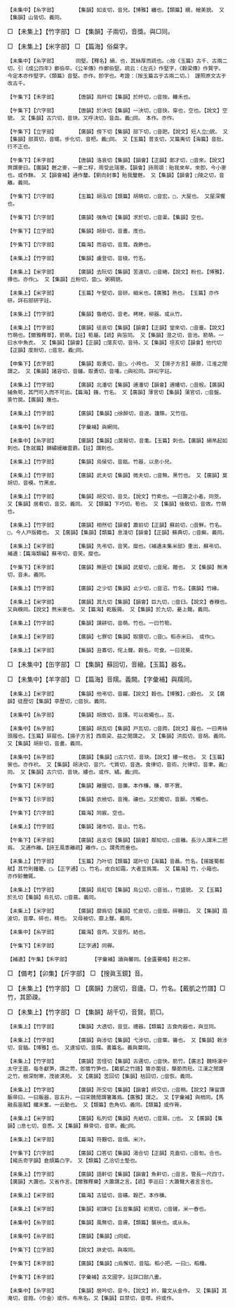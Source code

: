 <!-- { "loadSidebar": true } -->
	【未集中】【糸字部】		【集韻】如支切，音兒。【博雅】纏也。【類篇】繻，繒美貌。　又【集韻】山皆切。義同。

□	【未集上】【竹字部】	□	【集韻】子兩切，音獎。與□同。

□	【未集上】【米字部】	□	【篇海】俗粲字。

	【未集中】【糸字部】		同堅。【釋名】絹，也，其絲厚而疏也。○按《玉篇》古千、古兩二切。引《成公四年》鄭伯卒。《公羊傳》作鄭伯堅。疏云：《左氏》作堅字，《穀梁傳》作賢字。今定本亦作堅字。《類篇》音堅。亦作。卽字也。考證：〔按玉篇古于古兩二切。〕　謹照原文古于改古千。 

	【午集下】【禾字部】		【唐韻】烏旰切【集韻】於旰切，□音按。轢禾也。

	【午集下】【穴字部】		【唐韻】於決切【集韻】一決切，□音抉。穿也，空也。【說文】空貌。　又【集韻】古穴切，音玦。又呼決切，音血。義□同。　本作。亦作。

	【午集下】【立字部】		【廣韻】傍下切【集韻】部下切，□音跁。【說文】短人立□貌。　又【集韻】部買切，音矲。步化切，音杷。義□同。　又【玉篇】普支切，又篇夷切【海篇】音批。行不正也。

	【午集下】【禾字部】		【唐韻】洛哀切【集韻】【韻會】【正韻】郞才切，□音來。【說文】齊謂麥曰。【廣韻】麰之麥，一麥二稃，周受此瑞麥。【韻會】詩周頌：貽我來牟。來卽，今小麥也。或作麳。　又【韻會補】通作釐。【劉向封事】貽我釐麰。　又【集韻】【韻會】□陵之切，音離。義同。

	【午集下】【穴字部】		【玉篇】胡泓切【類篇】胡萌切，□音宏。□，大屋也。　又屋深饗也。

	【午集下】【穴字部】		【廣韻】强魚切【集韻】求於切，□音渠。【集韻】空也。

	【午集下】【立字部】		【集韻】胡卦切，音畫。庋也。

	【午集下】【穴字部】		【篇海】而容切，音茸。毳飾也。

	【未集上】【竹字部】		【集韻】盧登切，音稜。竹名。

	【未集上】【米字部】		【廣韻】去阮切【集韻】苦遠切，□音綣。【說文】粉也。【博雅】，摶也。亦作□。　又【集韻】丘粉切，音□。粥稠貌。

	【未集上】【米字部】		【玉篇】午堅切，音研。細米也。【廣雅】熟也。　【玉篇】亦作研。詳石部研字註。

	【未集上】【竹字部】		【集韻】魯皓切，音老。栲栳，柳器。或从竹。

	【未集上】【竹字部】		【廣韻】徒哀切【集韻】【韻會】【正韻】堂來切，□音臺。【說文】竹萌也。【爾雅釋草】，箭萌。【註】筍屬。【疏】與箈同。　又【集韻】澄之切，音池。箭萌。一曰水中魚衣。　又【集韻】【韻會】【正韻】□蕩亥切，音待。又【集韻】坦亥切【韻會】他代切【正韻】度耐切，□音怠。義□同。

	【申集下】【衣字部】		【集韻】取勇切，音□。小袴也。　又【揚子方言】蔽膝，江淮之閒謂之。　又【集韻】諸容切，音鍾。取勇切，音喠。□與衳同。詳衳字註。

	【未集上】【竹字部】		【廣韻】北潘切【集韻】逋潘切【韻會】逋幡切，□音般。【廣韻】捕魚笱，其門可入而不可出。【篇海】籛，竹名。　又【廣韻】薄官切【集韻】蒲官切，□音盤。筡竹笢。【廣韻】篾也。

	【未集上】【竹字部】		【廣韻】【集韻】□徐醉切，音遂。籧篨。又竹徑。

	【未集中】【糸字部】		【字彙補】與網同。

	【未集中】【糸字部】		【廣韻】【集韻】□莫報切，音耄。【玉篇】刺也。【廣韻】絹帛起如刺也。【急就篇】錦繡縵離雲爵。【註】謂刺也。

	【未集上】【竹字部】		【集韻】烏侯切，音甌。竹器，以息小兒。

	【未集上】【竹字部】		【廣韻】武夫切【集韻】微夫切，□音無。黑竹也。　又【廣韻】莫胡切，音模。竹黑皮。

	【未集上】【竹字部】		【集韻】胡交切，音爻。【說文】竹索也。一曰簫之小者。同筊。　又【集韻】居肴切，音交。義同。　又【類篇】下巧切。筍也。　又【集韻】後敎切，音效。竹萌也。

	【未集上】【竹字部】		【廣韻】相然切【韻會】蕭前切【正韻】蘇前切，□音鮮。竹名。□，今人戸版籍也。　又【廣韻】【集韻】【類篇】息淺切【韻會】【正韻】蘇典切，□音癬。義同。

	【未集上】【米字部】		【集韻】先弔切，音笑。糜也。《補遺未集米部》重出，蘇弔切。補遺：【篇海類編】蘇弔切，音笑。糜也。

	【午集下】【禾字部】		【廣韻】無匪切【集韻】武斐切，□音尾。饘也。　又【集韻】無沸切，音未。義同。

	【未集上】【竹字部】		【廣韻】之少切【集韻】止少切，□音沼。竹名。【廣韻】竹緣。

	【未集上】【米字部】		【廣韻】其九切【集韻】【韻會】巨九切，□音臼。【說文】舂糗也。　又與糗同。【說文】熬米麥也。　又【篇海】乾飯屑。　又【集韻】於九切，憂上聲。義同。

	【未集上】【竹字部】		【集韻】謨耕切，音萌。竹也。一曰竹筍。

	【未集上】【米字部】		【廣韻】七罪切【集韻】取猥切，□音□。稻赤米曰。　或作□。

	【未集上】【米字部】		【集韻】丑寡切，侘上聲。穀名。可食。一曰茙葵。

□	【未集中】【缶字部】	□	【集韻】蘇回切，音縗。【玉篇】器名。

□	【未集中】【羊字部】	□	【篇海】音羺。義闕。【字彙補】與羺同。

	【未集上】【米字部】		【集韻】他弔切，音糶。【說文】穀也。【博雅】，□穀也。　又【廣韻】徒歷切【集韻】亭歷切，□音狄。義同。

	【未集中】【糸字部】		【集韻】胡故切，音護。可以收繩也。。互。

	【未集中】【糸字部】		【廣韻】胡瓦切【集韻】戸瓦切，□音跨。【說文】履也。一曰靑絲頭履也。【玉篇】屝屣也。【揚子方言】西南梁、益之閒謂之。　又【集韻】洪孤切，音胡。義同。　又【集韻】胡卦切，音畫。義同。

	【未集中】【糸字部】		【廣韻】【集韻】□古穴切，音玦。【說文】縷一枚也。　又【玉篇】褮也。亦作袕。　又【集韻】胡決切，音穴。弋質切，音逸。食律切，音術。允律切，音聿。義□同。　又【集韻】古穴切，音玦。縷也。或作、繘。義□同。

	【午集下】【禾字部】		【集韻】離鹽切，音廉。本作稴。稴，草不實。

	【午集下】【示字部】		【集韻】衣檢切，音掩。禳也。又於贍切，音厭。汚觸也。

	【午集下】【穴字部】		【篇海】同竅。空也。

	【未集上】【竹字部】		【集韻】諸市切，音止。竹名。

	【午集下】【禾字部】		【廣韻】呂支切【集韻】【韻會】鄰知切，□音離。長沙人謂禾二把爲。　又通作離。【詩王風黍離疏】離作。□，謂秀而垂也。

	【未集上】【竹字部】		【玉篇】乃叶切【類篇】諾叶切【海篇】音聶。竹名。【揚雄蜀都賦】其竹則籦籠、□。【正字通】□，竹名，皮白如霜，大者宜爲篙。　又【篇海】竹，小箱也。　亦作鉩籋銸。

	【未集上】【竹字部】		【廣韻】烏紅切【集韻】烏公切，□音翁。，竹盛貌。　又【玉篇】於孔切【集韻】烏孔切，□音蓊。義同。

	【未集上】【米字部】		【廣韻】靡爲切【集韻】忙皮切，□音糜。碎糠曰。　又【集韻】眉波切，音摩。碎也，精也。　又母被切，靡上聲。義同。

	【未集中】【糸字部】		【篇海】音丙。又音列。結也。

	【午集下】【禾字部】		【正字通】同稺。

	【補遺】【午集】【禾字部】		【字彙補】讀與馨同。【金匱要略】飪之邪。

□	【備考】【卯集】【斤字部】	□	【搜眞玉鏡】音。

□	【未集上】【竹字部】	□	【廣韻】力居切，音廬。□，竹名。【戴凱之竹譜】□竹，其節疎。

□	【未集上】【竹字部】	□	【集韻】胡千切，音賢。箭□。

	【未集上】【竹字部】		【集韻】大透切，音豆。禮器。【類篇】古食肉器也，與豆同。

	【未集上】【竹字部】		【廣韻】與涉切【集韻】弋涉切，□音葉。籥也。　又【集韻】敕涉切，音鍤。【博雅】也。　又達協切，音牒。書篇名。義與葉同。

	【未集上】【竹字部】		【廣韻】苦怪切【集韻】古邁切，□音快。箭竹。【廣志】魏時漢中太守王圖，每冬獻笋，謂之笴，卽篃竹笋也。【戴凱之竹譜】篃亦箘徒，槩節而短。江漢之閒謂之竹。根深耐寒，茂彼淇苑。　又【廣韻】苦回切【集韻】枯回切，□音恢。義同。

	【未集上】【竹字部】		【廣韻】所交切【集韻】【韻會】師交切，□音稍。【說文】陳留謂飯帚曰。一曰飯器，容五升。一曰宋魏閒謂箸筩爲。【廣雅】謂之。　又【字彙補】與梢同。【馬融長笛賦】纖末奮。一云動也。　又【類篇】色角切。義同。【類篇】或作筲。

	【未集上】【米字部】		【廣韻】私列切【集韻】先結切，□音屑。□也。　又【廣韻】【集韻】□息七切，音悉。又【集韻】蘇骨切，音窣。義□同。

	【未集上】【米字部】		【篇海】符艱切，音煩。米汁。

	【午集下】【穴字部】		【廣韻】口答切【集韻】渴合切【正韻】克盍切，□音匌。合也。【楊氏奇字韻】倉頡篇凸字。　又【類篇】乙洽切土墊也。

	【未集上】【竹字部】		【廣韻】語軒切【集韻】【韻會】魚軒切，□音言。管長一尺四寸。【廣韻】大簫也。又省作言。【爾雅釋樂】大簫謂之言。【疏】李巡曰：大簫聲大者言言也。

	【未集上】【米字部】		【篇海】古猛切，音礦。穀芒。本作穬。

	【未集上】【米字部】		【集韻】初諫切【五音集韻】初莧切，□音鏟。米一舂也。

	【未集中】【糸字部】		【集韻】風無切，音膚。【類篇】襲衭也。或从糸。

	【未集中】【糸字部】		【廣韻】【集韻】□同綻。

	【午集下】【立字部】		【說文】牀史切。與竢同。

	【午集下】【禾字部】		【廣韻】【集韻】□烏懈切，音隘。稻小把。一曰□，稻種。

	【午集下】【禾字部】		【字彙補】古文國字。註詳囗部八畫。

	【未集中】【糸字部】		【集韻】居吟切，音今。【說文】紟，籀文从金作。　又【集韻】其淹切，音箝。〈巾金〉或作。布帛名。又【集韻】巨禁切，音噤。紟或作。


